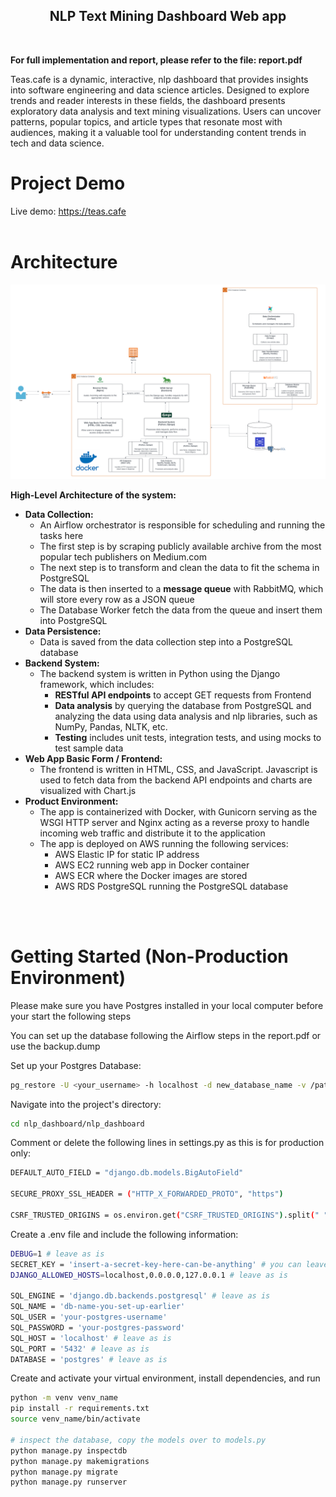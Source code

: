 <h2 align="center">NLP Text Mining Dashboard Web app</h2>
<br>

<b>For full implementation and report, please refer to the file: report.pdf</b>

<p>Teas.cafe is a dynamic, interactive, nlp dashboard that provides insights into software engineering and data science articles. 
Designed to explore trends and reader interests in these fields, the dashboard presents exploratory data analysis and text mining visualizations. 
Users can uncover patterns, popular topics, and article types that resonate most with audiences, making it a valuable tool for understanding content trends in tech and data science.</p>

# Project Demo
Live demo: https://teas.cafe
<br/>
<br/>

# Architecture    
<img src="img/nlp-dashboard-architecture-diagram.png" width="1000"/>

<b>High-Level Architecture of the system:</b>
* <b>Data Collection:</b>
    - An Airflow orchestrator is responsible for scheduling and running the tasks here
    - The first step is by scraping publicly available archive from the most popular tech publishers on Medium.com
    - The next step is to transform and clean the data to fit the schema in PostgreSQL
    - The data is then inserted to a <b>message queue</b> with RabbitMQ, which will store every row as a JSON queue
    - The Database Worker fetch the data from the queue and insert them into PostgreSQL
* <b>Data Persistence:</b>
    - Data is saved from the data collection step into a PostgreSQL database
* <b>Backend System:</b>
    - The backend system is written in Python using the Django framework, which includes: 
        * <b>RESTful API endpoints</b> to accept GET requests from Frontend
        * <b>Data analysis</b> by querying the database from PostgreSQL and analyzing the data using data analysis and nlp libraries, such as NumPy, Pandas, NLTK, etc.
        * <b>Testing</b> includes unit tests, integration tests, and using mocks to test sample data
* <b>Web App Basic Form / Frontend:</b>
    - The frontend is written in HTML, CSS, and JavaScript. Javascript is used to fetch data from the backend API endpoints and charts are visualized with Chart.js
* <b>Product Environment:</b>
    - The app is containerized with Docker, with Gunicorn serving as the WSGI HTTP server and Nginx acting as a reverse proxy to handle incoming web traffic and distribute it to the application
    - The app is deployed on AWS running the following services:
        * AWS Elastic IP for static IP address
        * AWS EC2 running web app in Docker container
        * AWS ECR where the Docker images are stored
        * AWS RDS PostgreSQL running the PostgreSQL database
<br/>
<br/>

# Getting Started (Non-Production Environment)
Please make sure you have Postgres installed in your local computer before your start the following steps

You can set up the database following the Airflow steps in the report.pdf or use the backup.dump

Set up your Postgres Database:
```bash
pg_restore -U <your_username> -h localhost -d new_database_name -v /path/to/backup.dump
```

Navigate into the project's directory:
```bash
cd nlp_dashboard/nlp_dashboard
```

Comment or delete the following lines in settings.py as this is for production only:
```bash
DEFAULT_AUTO_FIELD = "django.db.models.BigAutoField"

SECURE_PROXY_SSL_HEADER = ("HTTP_X_FORWARDED_PROTO", "https")

CSRF_TRUSTED_ORIGINS = os.environ.get("CSRF_TRUSTED_ORIGINS").split(" ")
```

Create a .env file and include the following information:
```bash
DEBUG=1 # leave as is
SECRET_KEY = 'insert-a-secret-key-here-can-be-anything' # you can leave as is or change to your preference
DJANGO_ALLOWED_HOSTS=localhost,0.0.0.0,127.0.0.1 # leave as is

SQL_ENGINE = 'django.db.backends.postgresql' # leave as is
SQL_NAME = 'db-name-you-set-up-earlier'
SQL_USER = 'your-postgres-username'
SQL_PASSWORD = 'your-postgres-password'
SQL_HOST = 'localhost' # leave as is
SQL_PORT = '5432' # leave as is
DATABASE = 'postgres' # leave as is
```

Create and activate your virtual environment, install dependencies, and run

```bash
python -m venv venv_name
pip install -r requirements.txt
source venv_name/bin/activate

# inspect the database, copy the models over to models.py
python manage.py inspectdb
python manage.py makemigrations
python manage.py migrate
python manage.py runserver
```
